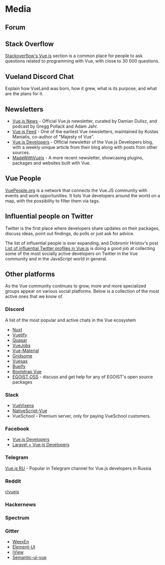 # Media

## Forum

## Stack Overflow

[Stackoverflow's Vue.js](https://stackoverflow.com/tags/vue.js/info) section is a common place for people to ask questions related to programming with Vue, with close to 30 000 questions.

## Vueland Discord Chat

Explain how VueLand was born, how it grew, what is its purpose, and what are the plans for it.

## Newsletters

  - [Vue.js News](https://news.vuejs.org/) - Official Vue.js newsletter, curated by Damian Dulisz, and podcast by Gregg Pollack and Adam Jahr.
  - [Vue.js Feed](https://vuejsfeed.com/) - One of the earliest Vue newsletters, maintained by Kostas Maniatis, co-author of "Majesty of Vue".
  - [Vue.js Developers](https://vuejsdevelopers.com/newsletter) - Official newsletter of the Vue.js Developers blog, with a weekly unique article from their blog along with posts from other sources.
  - [MadeWithVuejs](https://madewithvuejs.com/) - A more recent newsletter, showcasing plugins, packages and websites built with Vue.

## Vue People

[VuePeople.org](https://vuepeople.org) is a network that connects the Vue.JS community with events and work opportunities. It lists Vue developers around the world on a map, with the possibility to filter them via tags.

## Influential people on Twitter

Twitter is the first place where developers share updates on their packages, discuss ideas, point out findings, do polls or just ask for advice. 
 
The list of influential people is ever expanding, and Dobromir Hristov's post [List of influential Twitter profiles in Vue.js](https://medium.com/hypefactors/list-of-influential-twitter-profiles-in-the-vue-js-community-state-of-2018-cca15ec1144a) is doing a good job at collecting some of the most socially active developers on Twitter in the Vue community and in the JavaScript world in general.

## Other platforms

As the Vue community continues to grow, more and more specialized groups appear on various social platforms. Below is a collection of the most active ones that we know of.

### Discord
A list of the most popular and active chats in the Vue ecosystem

  - [Nuxt](https://discord.nuxtjs.org/)
  - [Vuetify](https://community.vuetifyjs.com/)
  - [Quasar](https://discord.gg/5TDhbDg)
  - [VueJobs](https://discordapp.com/invite/PJrSZqm)
  - [Vue-Material](https://discord.gg/vuematerial)
  - [Gridsome](https://discordapp.com/invite/7znJUkH)
  - [Vuesax](https://discord.gg/9dsKtvB)
  - [Bueify](https://discordapp.com/invite/ZkdFJMr)
  - [Bootstrap Vue](https://discordapp.com/invite/j2Mtcny)
  - [EGOIST OSS](https://discord.gg/2t5mdCz) - discuss and get help for any of EGOIST's open source packages

### Slack

  - [VueVixens](https://slackin-fxsumkvfno.now.sh/)
  - [NativeScript-Vue](https://developer.telerik.com/wp-login.php?action=slack-invitation)
  - VueSchool - Premium server, only for paying VueSchool customers.
  
### Facebook

  - [Vue.js Developers](https://www.facebook.com/groups/vuejsdevelopers/)
  - [Laravel + Vue.js Developers](https://www.facebook.com/groups/1796516540421476/?ref=br_rs)
  
### Telegram

[Vue.js RU](https://t.me/vuejs_ru) - Popular in Telegram channel for Vue.js developers in Russia

### Reddit

[r/vuejs](https://www.reddit.com/r/vuejs/)

### Hackernews

### Spectrum

### Gitter

  - [WeexEn](https://gitter.im/weex-en/)
  - [Element-UI](https://gitter.im/element-en/)
  - [iView](https://gitter.im/iview/iview)
  - [Semantic-ui-vue](https://gitter.im/Semantic-UI-Vue/)
